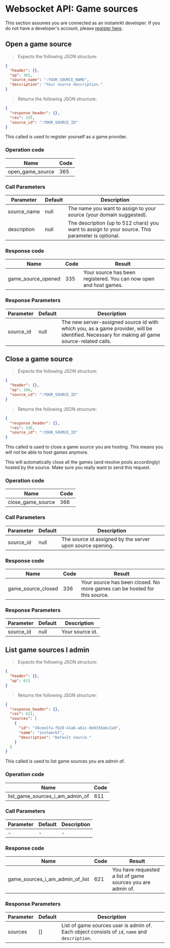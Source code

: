 # Websocket API: Game sources

<aside class="notice">
This section assumes you are connected as an instamrkt developer. If you do not have a developer's account, please <a href="https://developers.instamrkt.com">register here</a>.
</aside>

## Open a game source


> Expects the following JSON structure:

```json
{
  "header": {},
  "op": 365,
  "source_name": ":YOUR_SOURCE_NAME",
  "description": "Your source description."
}
```

> Returns the following JSON structure:

```json
{
  "response_header": {},
  "res": 335,
  "source_id": ":YOUR_SOURCE_ID"
}
```

This called is used to register yourself as a game provider.


### Operation code

Name | Code
--------- | -------
open_game_source | 365

### Call Parameters

Parameter | Default | Description
--------- | ------- | -----------
source_name | null | The name you want to assign to your source (your domain suggested).
description | null | The description (up to 512 chars) you want to assign to your source. This parameter is optional.

### Response code

Name | Code | Result
--------- | ------- | -----------
game_source_opened | 335 | Your source has been registered. You can now open and host games.

### Response Parameters

Parameter | Default | Description
--------- | ------- | -----------
source_id | null | The new server-assigned source id with which you, as a game provider, will be identified. Necessary for making all game source-related calls.


## Close a game source

> Expects the following JSON structure:

```json
{
  "header": {},
  "op": 366,
  "source_id": ":YOUR_SOURCE_ID"
}
```

> Returns the following JSON structure:

```json
{
  "response_header": {},
  "res": 336,
  "source_id": ":YOUR_SOURCE_ID"
}
```

This called is used to close a game source you are hosting. This means you will not be able to host games anymore.

<aside class="warning">
This will automatically close all the games (and resolve pools accordingly) hosted by the source. Make sure you really want to send this request.
</aside>


### Operation code

Name | Code
--------- | -------
close_game_source | 366

### Call Parameters

Parameter | Default | Description
--------- | ------- | -----------
source_id | null | The source id assigned by the server upon source opening.

### Response code

Name | Code | Result
--------- | ------- | -----------
game_source_closed | 336 | Your source has been closed. No more games can be hosted for this source.

### Response Parameters

Parameter | Default | Description
--------- | ------- | -----------
source_id | null | Your source id.


## List game sources I admin


> Expects the following JSON structure:

```json
{
  "header": {},
  "op": 611
}
```

> Returns the following JSON structure:

```json
{
  "response_header": {},
  "res": 621,
  "sources": [
    {
      "id": "30cee1fa-fb20-41a6-a61c-0e0335abc2a9",
      "name": "instamrkt",
      "description": "Default source."
    }
  ]
}
```

This called is used to list game sources you are admin of.


### Operation code

Name | Code
--------- | -------
list_game_sources_i_am_admin_of | 611

### Call Parameters

Parameter | Default | Description
--------- | ------- | -----------
- | - | -

### Response code

Name | Code | Result
--------- | ------- | -----------
game_sources_i_am_admin_of_list | 621 | You have requested a list of game sources you are admin of.

### Response Parameters

Parameter | Default | Description
--------- | ------- | -----------
sources | [] | List of game sources user is admin of. Each object consists of `id`, `name` and `description`.
